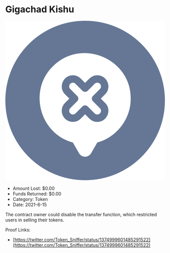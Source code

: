 # Gigachad Kishu
![Gigachad Kishu](/rektimages/Gigachad-Kishu.png)
- Amount Lost: $0.00
- Funds Returned: $0.00
- Category: Token
- Date: 2021-6-15

The contract owner could disable the transfer function, which restricted users in selling their tokens.


Proof Links:
- [https://twitter.com/Token_Sniffer/status/1374999601485291522](https://twitter.com/Token_Sniffer/status/1374999601485291522)


